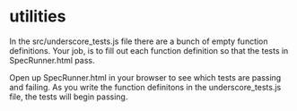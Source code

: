 utilities
=========

In the src/underscore_tests.js file there are a bunch of empty function definitions. Your job, is to fill out each function definition so that the tests in SpecRunner.html pass.

Open up SpecRunner.html in your browser to see which tests are passing and failing. As you write the function definitons in the underscore_tests.js file, the tests will begin passing.
